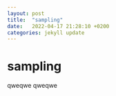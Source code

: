 ```yaml
---
layout: post
title:  "sampling"
date:   2022-04-17 21:28:10 +0200
categories: jekyll update
---
```


# sampling
qweqwe
qweqwe


